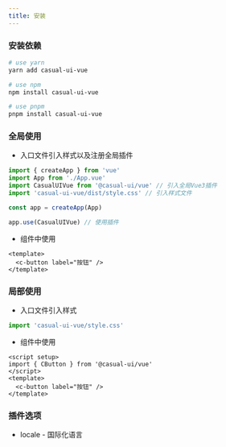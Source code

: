 ```yaml
---
title: 安装
---
```


### 安装依赖

```sh
# use yarn
yarn add casual-ui-vue

# use npm
npm install casual-ui-vue

# use pnpm
pnpm install casual-ui-vue
```

### 全局使用

- 入口文件引入样式以及注册全局插件

```js
import { createApp } from 'vue'
import App from './App.vue'
import CasualUIVue from '@casual-ui/vue' // 引入全局Vue3插件
import 'casual-ui-vue/dist/style.css' // 引入样式文件

const app = createApp(App)

app.use(CasualUIVue) // 使用插件
```

- 组件中使用

```vue
<template>
  <c-button label="按钮" />
</template>
```

### 局部使用

- 入口文件引入样式

```js
import 'casual-ui-vue/style.css'
```

- 组件中使用

```vue
<script setup>
import { CButton } from '@casual-ui/vue'
</script>
<template>
  <c-button label="按钮" />
</template>
```


### 插件选项

* locale - 国际化语言